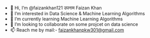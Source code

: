 - 👋 Hi, I’m @faizankhan121 उपनाम Faizan Khan
- 👀 I’m interested in Data Science & Machine Learning Algorithms
- 🌱 I’m currently learning Machine Learning Algorithms
- 💞️ I’m looking to collaborate on some projcet on data science
- 📫 Reach me by mail:- faizankhanpkw301@gmail.com

<!---
faizankhan121/faizankhan121 is a ✨ special ✨ repository because its `README.md` (this file) appears on your GitHub profile.
You can click the Preview link to take a look at your changes.
--->
